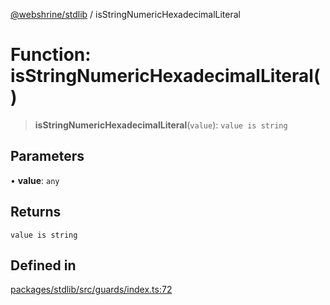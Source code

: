 [@webshrine/stdlib](../globals.md) / isStringNumericHexadecimalLiteral

# Function: isStringNumericHexadecimalLiteral()

> **isStringNumericHexadecimalLiteral**(`value`): `value is string`

## Parameters

• **value**: `any`

## Returns

`value is string`

## Defined in

[packages/stdlib/src/guards/index.ts:72](https://github.com/webshrine/webshrine/blob/0e16c5948921e0c95cce645760c4a8b0855b196b/packages/stdlib/src/guards/index.ts#L72)
